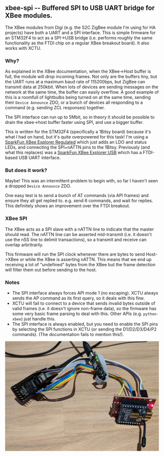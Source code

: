 ## xbee-spi -- Buffered SPI to USB UART bridge for XBee modules.

The XBee modules from Digi (e.g. the S2C ZigBee module I'm using for HA projects) have both a UART and a SPI interface. This is simple firmware for an STM32F4 to act as a SPI->USB bridge (i.e. performs roughly the same functionality as the FTDI chip on a regular XBee breakout board). It also works with XCTU.

### Why?
As explained in the XBee documentation, when the XBee->Host buffer is full, the module will drop incoming frames. Not only are the buffers tiny, but the UART runs at a maximum baud rate of 115200bps, but ZigBee can transmit data at 250kbit. When lots of devices are sending messages on the network at the same time, the buffer can easily overflow. A good example of this is a roomfull of lightbulbs being turned on at the same time, sending their `Device Announce` ZDO, or a bunch of devices all responding to a command (e.g. sending ZCL responses) together.

The SPI interface can run up to 5Mbit, so in theory it should be possible to drain the xbee->host buffer faster using SPI, and use a bigger buffer.

This is written for the STM32F4 (specifically a 1Bitsy board) because it's what I had on hand, but it's quite overpowered for this task! I'm using a [SparkFun XBee Explorer Regulated](https://www.sparkfun.com/products/11373) which just adds an LDO and status LEDs, and connecting the SPI+nATTN pins to the 1Bitsy. Previously (and what this replaces) was a [SparkFun XBee Explorer USB](https://www.sparkfun.com/products/11373) which has a FTDI-based USB UART interface.

### But does it work?
Maybe! This was an intermittent problem to begin with, so far I haven't seen a dropped `Device Announce` ZDO.

One easy test is to send a bunch of AT commands (via API frames) and ensure they all get replied to. e.g. send 6 commands, and wait for replies. This definitely shows an improvement over the FTDI breakout.

### XBee SPI
The XBee acts as a SPI slave with a nATTN line to indicate that the master should read. The nATTN line can be asserted mid-transmit (i.e. it doesn't use the nSS line to delimit transactions), so a transmit and receive can overlap arbritrarily.

This firmware will run the SPI clock whenever there are bytes to send Host->XBee or while the XBee is asserting nATTN. This means that we end up receiving a lot of "undefined" bytes from the XBee but the frame detection will filter them out before sending to the host.

### Notes
- The SPI interface always forces API mode 1 (no escaping). XCTU always sends the AP command as its first query, so it deals with this fine.
- XCTU will fail to connect to a device that sends invalid bytes outside of valid frames (i.e. it doesn't ignore non-frame data), so the firmware has some very basic frame parsing to deal with this. Other APIs (e.g. `python-xbee`) just handle this.
- The SPI interface is always enabled, but you need to enable the SPI pins by selecting the SPI functions in XCTU (or sending the D1/D2/D3/D4/P2 commands). (The documentation fails to mention this!).

![XBee module, 1Bitsy, Black Magic Probe](doc/xbee-1bitsy-bmp.jpg)
